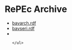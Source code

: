 <html lang="en">
<head>
    <meta charset="UTF-8">
    <title>RePEc Archive Index</title>
</head>
<body>
    <h1>RePEc Archive</h1>
    <ul>
        <li><a href="bavarch.rdf">bavarch.rdf</a></li>
        <li><a href="bavseri.rdf">bavseri.rdf</a></li>
        <li><a href="wpaper"></a></li>
        
    </ul>
</body>
</html>
